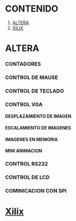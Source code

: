 

# CONTENIDO
1. [ALTERA](#ALTERA)
2. [XILIX](#XILIX)




# ALTERA




### CONTADORES

###  CONTROL DE MAUSE

### CONTROL DE TECLADO 

### CONTROL VGA

#### DESPLAZAMIENTO DE IMAGEN
#### ESCALAMIENTO DE IMAGENES
#### IMAGENES EN MEMORIA
#### MINI ANIMACION

### CONTROL RS232

### CONTROL DE LCD

### COMINICACION CON SPI 



# [Xilix](https://github.com/ErickLopC/fpga_xilix/tree/main)

